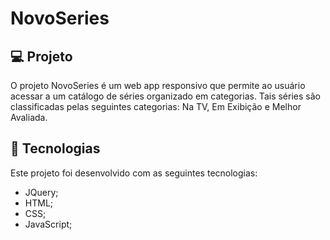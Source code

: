# NovoSeries

## 💻 Projeto

O projeto NovoSeries é um web app responsivo que permite ao usuário acessar a um catálogo de séries organizado em categorias.
Tais séries são classificadas pelas seguintes categorias: Na TV, Em Exibição e Melhor Avaliada.

## 🚀 Tecnologias

Este projeto foi desenvolvido com as seguintes tecnologias:
- JQuery;
- HTML;
- CSS;
- JavaScript;
